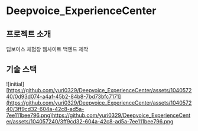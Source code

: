 # Deepvoice_ExperienceCenter

## 프로젝트 소개
딥보이스 체험장 웹사이트 백엔드 제작

## 기술 스택
![initial] [https://github.com/yuri0329/Deepvoice_ExperienceCenter/assets/104057240/0d93d074-a4af-45b2-84b8-7bd73bfc7171](https://github.com/yuri0329/Deepvoice_ExperienceCenter/assets/104057240/3ff9cd32-604a-42c8-ad5a-7ee111bee796.png)https://github.com/yuri0329/Deepvoice_ExperienceCenter/assets/104057240/3ff9cd32-604a-42c8-ad5a-7ee111bee796.png
